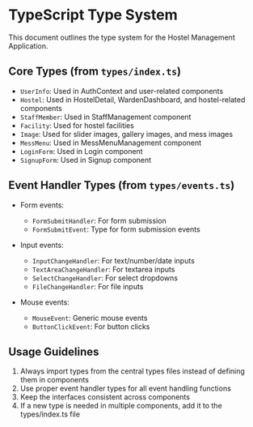 # TypeScript Type System

This document outlines the type system for the Hostel Management Application.

## Core Types (from `types/index.ts`)

- `UserInfo`: Used in AuthContext and user-related components
- `Hostel`: Used in HostelDetail, WardenDashboard, and hostel-related components
- `StaffMember`: Used in StaffManagement component
- `Facility`: Used for hostel facilities
- `Image`: Used for slider images, gallery images, and mess images
- `MessMenu`: Used in MessMenuManagement component
- `LoginForm`: Used in Login component
- `SignupForm`: Used in Signup component

## Event Handler Types (from `types/events.ts`)

- Form events:
  - `FormSubmitHandler`: For form submission
  - `FormSubmitEvent`: Type for form submission events
  
- Input events:
  - `InputChangeHandler`: For text/number/date inputs
  - `TextAreaChangeHandler`: For textarea inputs
  - `SelectChangeHandler`: For select dropdowns
  - `FileChangeHandler`: For file inputs
  
- Mouse events:
  - `MouseEvent`: Generic mouse events
  - `ButtonClickEvent`: For button clicks

## Usage Guidelines

1. Always import types from the central types files instead of defining them in components
2. Use proper event handler types for all event handling functions
3. Keep the interfaces consistent across components
4. If a new type is needed in multiple components, add it to the types/index.ts file 